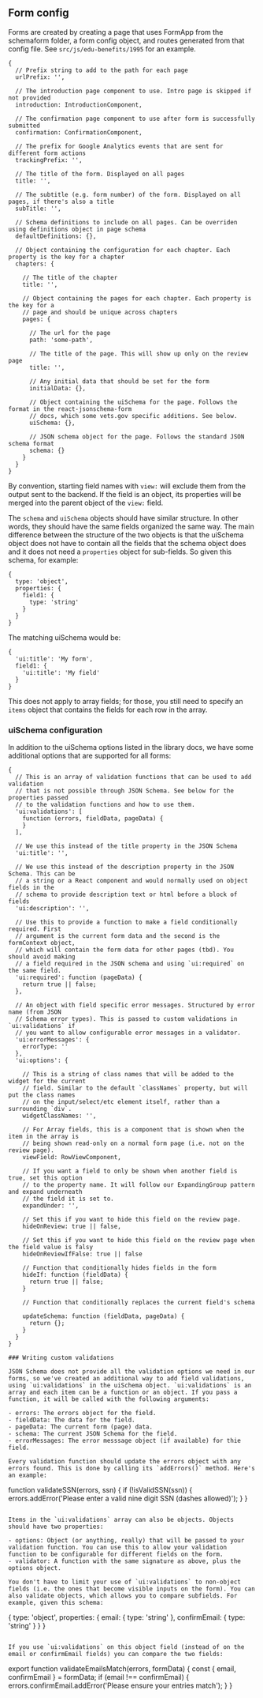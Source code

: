## Form config

Forms are created by creating a page that uses FormApp from the schemaform folder, a form config object, and routes generated from that config file. See `src/js/edu-benefits/1995` for an example.

```
{
  // Prefix string to add to the path for each page
  urlPrefix: '',
  
  // The introduction page component to use. Intro page is skipped if not provided
  introduction: IntroductionComponent,
  
  // The confirmation page component to use after form is successfully submitted
  confirmation: ConfirmationComponent, 
  
  // The prefix for Google Analytics events that are sent for different form actions
  trackingPrefix: '', 
  
  // The title of the form. Displayed on all pages
  title: '', 

  // The subtitle (e.g. form number) of the form. Displayed on all pages, if there's also a title
  subTitle: '',

  // Schema definitions to include on all pages. Can be overriden using definitions object in page schema
  defaultDefinitions: {}, 

  // Object containing the configuration for each chapter. Each property is the key for a chapter
  chapters: { 
    
    // The title of the chapter
    title: '', 
    
    // Object containing the pages for each chapter. Each property is the key for a
    // page and should be unique across chapters
    pages: { 
      
      // The url for the page
      path: 'some-path', 
      
      // The title of the page. This will show up only on the review page
      title: '', 
      
      // Any initial data that should be set for the form
      initialData: {}, 
      
      // Object containing the uiSchema for the page. Follows the format in the react-jsonschema-form
      // docs, which some vets.gov specific additions. See below.
      uiSchema: {}, 
      
      // JSON schema object for the page. Follows the standard JSON schema format
      schema: {}
    }
  }
}
```

By convention, starting field names with `view:` will exclude them from the output sent to the backend. If the field is an object, its properties will be merged into the parent object of the `view:` field.

The `schema` and `uiSchema` objects should have similar structure. In other words, they should have the same fields organized the same way. The main difference between the structure of the two objects is that the uiSchema object does not have to contain all the fields that the schema object does and it does not need a `properties` object for sub-fields. So given this schema, for example:

```
{
  type: 'object',
  properties: {
    field1: {
      type: 'string'
    }
  }
}
```

The matching uiSchema would be:

```
{
  'ui:title': 'My form',
  field1: {
    'ui:title': 'My field'
  }
}
```

This does not apply to array fields; for those, you still need to specify an `items` object that contains the fields for each row in the array.

### uiSchema configuration
In addition to the uiSchema options listed in the library docs, we have some additional options that are supported for all forms:

```
{
  // This is an array of validation functions that can be used to add validation
  // that is not possible through JSON Schema. See below for the properties passed
  // to the validation functions and how to use them.
  'ui:validations': [
    function (errors, fieldData, pageData) {
    }
  ],
  
  // We use this instead of the title property in the JSON Schema
  'ui:title': '', 
  
  // We use this instead of the description property in the JSON Schema. This can be
  // a string or a React component and would normally used on object fields in the
  // schema to provide description text or html before a block of fields
  'ui:description': '',

  // Use this to provide a function to make a field conditionally required. First
  // argument is the current form data and the second is the formContext object,
  // which will contain the form data for other pages (tbd). You should avoid making
  // a field required in the JSON schema and using `ui:required` on the same field.
  'ui:required': function (pageData) {
    return true || false;
  },
  
  // An object with field specific error messages. Structured by error name (from JSON
  // Schema error types). This is passed to custom validations in `ui:validations` if
  // you want to allow configurable error messages in a validator.
  'ui:errorMessages': {
    errorType: ''
  },
  'ui:options': {
    
    // This is a string of class names that will be added to the widget for the current
    // field. Similar to the default `classNames` property, but will put the class names
    // on the input/select/etc element itself, rather than a surrounding `div`.
    widgetClassNames: '', 
    
    // For Array fields, this is a component that is shown when the item in the array is
    // being shown read-only on a normal form page (i.e. not on the review page).
    viewField: RowViewComponent, 
    
    // If you want a field to only be shown when another field is true, set this option
    // to the property name. It will follow our ExpandingGroup pattern and expand underneath
    // the field it is set to.
    expandUnder: '', 
    
    // Set this if you want to hide this field on the review page.
    hideOnReview: true || false,

    // Set this if you want to hide this field on the review page when the field value is falsy
    hideOnReviewIfFalse: true || false 

    // Function that conditionally hides fields in the form
    hideIf: function (fieldData) {
      return true || false;
    }

    // Function that conditionally replaces the current field's schema

    updateSchema: function (fieldData, pageData) {
      return {};
    }
  }
}

### Writing custom validations

JSON Schema does not provide all the validation options we need in our forms, so we've created an additional way to add field validations, using `ui:validations` in the uiSchema object. `ui:validations` is an array and each item can be a function or an object. If you pass a function, it will be called with the following arguments:

- errors: The errors object for the field.
- fieldData: The data for the field.
- pageData: The current form (page) data.
- schema: The current JSON Schema for the field.
- errorMessages: The error messsage object (if available) for thie field.

Every validation function should update the errors object with any errors found. This is done by calling its `addErrors()` method. Here's an example:

```
function validateSSN(errors, ssn) {
  if (!isValidSSN(ssn)) {
    errors.addError('Please enter a valid nine digit SSN (dashes allowed)');
  }
}
```

Items in the `ui:validations` array can also be objects. Objects should have two properties:

- options: Object (or anything, really) that will be passed to your validation function. You can use this to allow your validation function to be configurable for different fields on the form.
- validator: A function with the same signature as above, plus the options object.

You don't have to limit your use of `ui:validations` to non-object fields (i.e. the ones that become visible inputs on the form). You can also validate objects, which allows you to compare subfields. For example, given this schema:

```
{ 
  type: 'object',
  properties: {
    email: {
      type: 'string'
    },
    confirmEmail: {
      type: 'string'
    }
  }
}
```

If you use `ui:validations` on this object field (instead of on the email or confirmEmail fields) you can compare the two fields:

```
export function validateEmailsMatch(errors, formData) {
  const { email, confirmEmail } = formData;
  if (email !== confirmEmail) {
    errors.confirmEmail.addError('Please ensure your entries match');
  }
}
```

